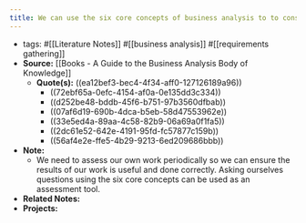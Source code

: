 ```yaml
---
title: We can use the six core concepts of business analysis to to consider the quality and completeness of the work being done.
---
```


- tags: #[[Literature Notes]] #[[business analysis]] #[[requirements gathering]]
- **Source:** [[Books - A Guide to the Business Analysis Body of Knowledge]]
	- **Quote(s):** ((ea12bef3-bec4-4f34-aff0-127126189a96))
		- ((72ebf65a-0efc-4154-af0a-0e135dd3c334))
		- ((d252be48-bddb-45f6-b751-97b3560dfbab))
		- ((07af6d19-690b-4dca-b5eb-58d47553962e))
		- ((33e5ed4a-89aa-4c58-82b9-06a69a0f1fa5))
		- ((2dc61e52-642e-4191-95fd-fc57877c159b))
		- ((56af4e2e-ffe5-4b29-9213-6ed209686bbb))
- **Note:**
	- We need to assess our own work periodically so we can ensure the results of our work is useful and done correctly. Asking ourselves questions using the six core concepts can be used as an assessment tool.
- **Related Notes:**
- **Projects:**